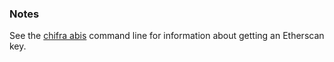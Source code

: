 ### Notes

See the [chifra abis](/chifra/accounts/#chifra-abis) command line for information about getting an Etherscan key.

